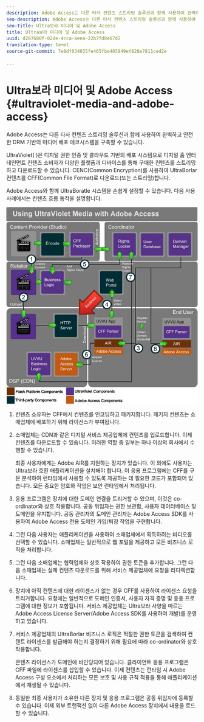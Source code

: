 ```yaml
---
description: Adobe Access는 다른 타사 컨텐츠 스트리밍 솔루션과 함께 사용하여 완벽하고 안전한 DRM 기반의 미디어 배포 에코시스템을 구축할 수 있습니다.
seo-description: Adobe Access는 다른 타사 컨텐츠 스트리밍 솔루션과 함께 사용하여 완벽하고 안전한 DRM 기반의 미디어 배포 에코시스템을 구축할 수 있습니다.
seo-title: Ultra보라 미디어 및 Adobe Access
title: Ultra보라 미디어 및 Adobe Access
uuid: d287680f-02de-4cca-aeea-22b7fd8e67d2
translation-type: tm+mt
source-git-commit: 7e8df034035fe465fbe403949ef828e7811ced2e

---
```



# Ultra보라 미디어 및 Adobe Access {#ultraviolet-media-and-adobe-access}

Adobe Access는 다른 타사 컨텐츠 스트리밍 솔루션과 함께 사용하여 완벽하고 안전한 DRM 기반의 미디어 배포 에코시스템을 구축할 수 있습니다.

UltraViolet( [](https://www.uvvu.com/))은 디지털 권한 인증 및 클라우드 기반의 배포 시스템으로 디지털 홈 엔터테인먼트 컨텐츠 소비자가 다양한 플랫폼과 디바이스를 통해 구매한 컨텐츠를 스트리밍하고 다운로드할 수 있습니다. CENC(Common Encryption)를 사용하여 UltraBorlar 컨텐츠를 CFF(Common File Format)로 다운로드(또는 스트리밍)합니다.

Adobe Access와 함께 UltraBoratle 시스템을 손쉽게 설정할 수 있습니다. 다음 사용 사례에서는 컨텐츠 흐름 동작을 설명합니다.

<!--<a id="fig_cxy_dc2_44"></a>-->

![](assets/AdobeUV_web.png)

1. 컨텐츠 소유자는 CFF에서 컨텐츠를 인코딩하고 패키지합니다. 패키지 컨텐츠는 소매업체에 배포하기 위해 라이선스가 부여됩니다.
1. 소매업체는 CDN과 같은 디지털 서비스 제공업체에 컨텐츠를 업로드합니다. 이제 컨텐츠를 다운로드할 수 있습니다. 이러한 역할 중 일부는 하나 이상의 회사에서 수행할 수 있습니다.

   최종 사용자에게는 Adobe AIR를 지원하는 장치가 있습니다. 이 외에도 사용자는 Ultra보라 호환 애플리케이션을 설치해야 합니다. 이 응용 프로그램에는 CFF를 구문 분석하여 런타임에서 사용할 수 있도록 제공하는 데 필요한 코드가 포함되어 있습니다. 모든 중요한 암호화 작업은 보안 런타임에서 처리됩니다.
1. 응용 프로그램은 장치에 대한 도메인 연결을 트리거할 수 있으며, 이것은 co-ordinator와 상호 작용합니다. 공동 위임자는 권한 보관함, 사용자 데이터베이스 및 도메인을 유지합니다. 공동 관리자의 도메인 관리자는 Adobe Access SDK를 사용하여 Adobe Access 전용 도메인 가입/퇴장 작업을 구현합니다.
1. 그런 다음 사용자는 애플리케이션을 사용하여 소매업체에서 획득하려는 비디오를 선택할 수 있습니다. 소매업체는 일반적으로 웹 포털을 제공하고 모든 비즈니스 로직을 처리합니다.
1. 그런 다음 소매업체는 협력업체와 상호 작용하여 권한 토큰을 추가합니다. 그런 다음 소매업체는 실제 컨텐츠 다운로드를 위해 서비스 제공업체에 요청을 리디렉션합니다.
1. 장치에 아직 컨텐츠에 대한 라이센스가 없는 경우 CFF를 사용하여 라이센스 요청을 트리거합니다. 요청에는 일반적으로 도메인 인증서, 사용자 자격 증명 및 응용 프로그램에 대한 정보가 포함됩니다. 서비스 제공업체는 Ultra보라 사양을 따르는 Adobe Access License Server(Adobe Access SDK를 사용하여 개발)를 운영하고 있습니다.
1. 서비스 제공업체의 UltraBorlar 비즈니스 로직은 적절한 권한 토큰을 검색하여 컨텐트 라이센스를 발급해야 하는지 결정하기 위해 필요에 따라 co-ordinator와 상호 작용합니다.

   콘텐츠 라이선스가 도메인에 바인딩되어 있습니다. 클라이언트 응용 프로그램은 CFF 파일에 라이센스를 삽입할 수 있습니다. 이제 컨텐츠는 런타임 시 Adobe Access 구성 요소에서 처리하는 모든 보호 및 사용 규칙 적용을 통해 애플리케이션에서 재생될 수 있습니다.
1. 동일한 최종 사용자가 소유한 다른 장치 및 응용 프로그램은 공동 위임자에 등록할 수 있습니다. 이제 외부 트랜잭션 없이 다른 Adobe Access 장치에서 내용을 로드할 수 있습니다.

